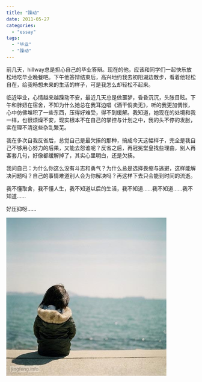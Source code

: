 ```yaml
---
title: "躁动"
date: 2011-05-27
categories: 
  - "essay"
tags: 
  - "毕业"
  - "躁动"
---
```


前几天，hillway总是担心自己的毕业答辩。现在的他，应该和同学们一起快乐放松地吃毕业晚餐吧。下午他答辩结束后，高兴地约我去初阳湖边散步，看着他轻松自在，给我畅想未来的生活的样子，可是我怎么却轻松不起来。

临近毕业，心情越来越躁动不安，最近几天总是做噩梦，昏昏沉沉，头胀目眩。下午和胖妞在宿舍，不知为什么她总在我耳边唱《酒干倘卖无》，听的我更加惆怅，心中仿佛堆积了一些东西，压得好难受，得不到缓解。我知道，她现在的处境和我一样，也很烦燥不安，现实根本不在自己的掌控与计划之中，我的头不停的发胀，实在理不清这些杂乱繁芜。

我在多次自我反省后，总觉自己是最欠揍的那种，搞成今天这幅样子，完全是我自己不够用心努力的后果，又能去怨谁呢？反省之后，再冠冕堂皇找些理由，别人再客套几句，好像都缓解掉了，其实心里明白，还是欠揍。

我问自己：为什么你这么没有斗志和勇气？为什么总是选择畏缩与逃避，这样能解决问题吗？自己的事情难道别人会为你解决吗？再这样下去只会能到时间的流逝。

我不懂取舍，我不懂人生，我不知道以后的生活，我不知道……我不知道……我不知道……

好压抑呀……

![配图](images/5764582869_1036acb0f3_z.jpg)
